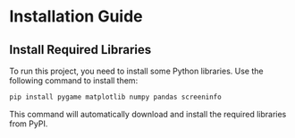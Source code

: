 # Installation Guide

## Install Required Libraries

To run this project, you need to install some Python libraries. Use the following command to install them:

```sh
pip install pygame matplotlib numpy pandas screeninfo
```

This command will automatically download and install the required libraries from PyPI.

